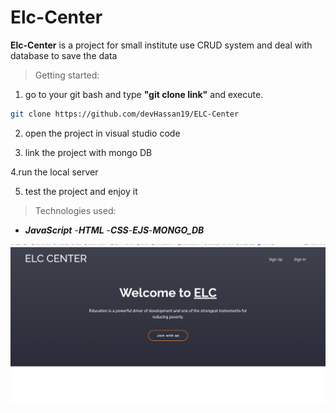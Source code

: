 # Elc-Center

**Elc-Center** is a project for small institute use CRUD system and deal with database to save the data

> Getting started:

1. go to your git bash and type **"git clone link"** and execute.

```bash
git clone https://github.com/devHassan19/ELC-Center
```

2. open the project in visual studio code

3. link the project with mongo DB

4.run the local server

5. test the project and enjoy it

> Technologies used:

- **_JavaScript_** -**_HTML_** -**_CSS_**-**_EJS_**-**_MONGO_DB_**

![some alt text](Home.png)
